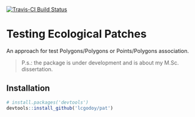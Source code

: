 [![Travis-CI Build Status](https://travis-ci.org/lcgodoy/pat.svg?branch=master)](https://travis-ci.org/lcgodoy/pat)

# Testing Ecological Patches

An approach for test Polygons/Polygons or Points/Polygons association.

> P.s.: the package is under development and is about my M.Sc. dissertation.  

## Installation 

```r
# install.packages('devtools')
devtools::install_github('lcgodoy/pat')
```

